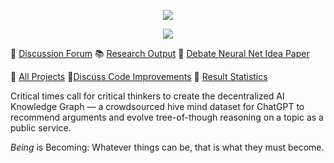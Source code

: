 <p align="center">
<img src="https://i.imgur.com/QbMPFrk.png"  > 
</p>
<p align="center">
<a href="https://matrix.to/#/#arguflow-general:matrix.zerodao.gg">
    <img src="https://img.shields.io/badge/matrix-join-purple?style=flat&logo=matrix&logocolor=white" />
</a>


🙋‍ [Discussion Forum](https://www.reddit.com/r/Debate+policydebate) 📚  [Research Output](https://opencaselist.com/) 📜  [Debate Neural Net Idea Paper](https://arxiv.org/ftp/arxiv/papers/2011/2011.07251.pdf)

💼 [All Projects](https://github.com/orgs/debate/repositories?q=&type=all&language=&sort=) 🔧[Discuss Code Improvements](https://matrix.to/#/#arguflow-general:matrix.zerodao.gg)  📶 [Result Statistics](https://www.debate.land/)

</p>


Critical times call for critical thinkers to create the decentralized AI Knowledge Graph — a crowdsourced hive mind dataset for ChatGPT to recommend arguments and evolve tree-of-though reasoning on a topic as a public service.

_Being_ is Becoming: Whatever things can be, that is what they must become.



